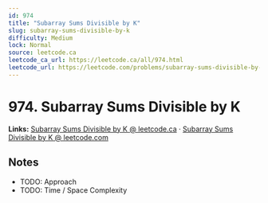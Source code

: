 ```yaml
--- 
id: 974
title: "Subarray Sums Divisible by K"
slug: subarray-sums-divisible-by-k
difficulty: Medium
lock: Normal
source: leetcode.ca
leetcode_ca_url: https://leetcode.ca/all/974.html
leetcode_url: https://leetcode.com/problems/subarray-sums-divisible-by-k/
---
```


# 974. Subarray Sums Divisible by K

**Links:** [Subarray Sums Divisible by K @ leetcode.ca](https://leetcode.ca/all/974.html) · [Subarray Sums Divisible by K @ leetcode.com](https://leetcode.com/problems/subarray-sums-divisible-by-k/)

## Notes
- TODO: Approach
- TODO: Time / Space Complexity
